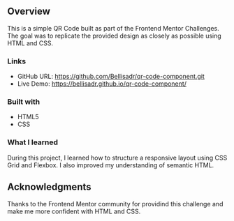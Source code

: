 ## Overview

This is a simple QR Code built as part of the Frontend Mentor Challenges.
The goal was to replicate the provided design as closely as possible using HTML and CSS.

### Links

- GitHub URL: https://github.com/Bellisadr/qr-code-component.git
- Live Demo: https://bellisadr.github.io/qr-code-component/

### Built with

- HTML5
- CSS

### What I learned

During this project, I learned how to structure a responsive layout using CSS Grid and Flexbox. I also improved my understanding of semantic HTML.

## Acknowledgments

Thanks to the Frontend Mentor community for providind this challenge and make me more confident with HTML and CSS.

